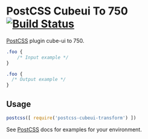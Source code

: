 # PostCSS Cubeui To 750 [![Build Status][ci-img]][ci]

[PostCSS] plugin cube-ui to 750.

[PostCSS]: https://github.com/postcss/postcss
[ci-img]:  https://travis-ci.org/itmvp@qq.com/postcss-cubeui-transform.svg
[ci]:      https://travis-ci.org/itmvp@qq.com/postcss-cubeui-transform

```css
.foo {
    /* Input example */
}
```

```css
.foo {
  /* Output example */
}
```

## Usage

```js
postcss([ require('postcss-cubeui-transform') ])
```

See [PostCSS] docs for examples for your environment.
